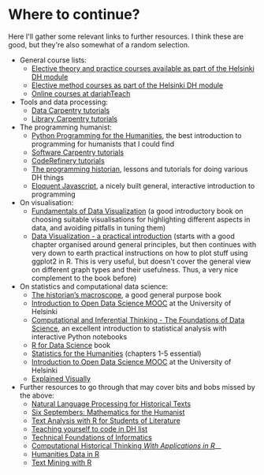 # Where to continue?

Here I'll gather some relevant links to further resources. I think these are good, but they're also somewhat of a random selection.

* General course lists:
  * [Elective theory and practice courses available as part of the Helsinki DH module](https://www.helsinki.fi/en/helsinki-centre-for-digital-humanities/teaching#section-44332)
  * [Elective method courses as part of the Helsinki DH module](https://www.helsinki.fi/en/helsinki-centre-for-digital-humanities/teaching#section-44333)
  * [Online courses at dariahTeach](https://teach.dariah.eu/course/index.php)
* Tools and data processing:
  * [Data Carpentry tutorials](https://datacarpentry.org/lessons/#social-science-curriculum)
  * [Library Carpentry tutorials](https://librarycarpentry.org/lessons/)
* The programming humanist:
  * [Python Programming for the Humanities](http://fbkarsdorp.github.io/python-course/), the best introduction to programming for humanists that I could find
  * [Software Carpentry tutorials](https://software-carpentry.org/lessons/)
  * [CodeRefinery tutorials](https://coderefinery.org/lessons/)
  * [The programming historian](http://programminghistorian.org), lessons and tutorials for doing various DH things
  * [Eloquent Javascript](http://eloquentjavascript.net), a nicely built general, interactive introduction to programming
* On visualisation:
  * [Fundamentals of Data Visualization](http://serialmentor.com/dataviz/index.html) (a good introductory book on choosing suitable visualisations for highlighting different aspects in data, and avoiding pitfalls in tuning them)
  * [Data Visualization - a practical introduction](http://socviz.co) (starts with a good chapter organised around general principles, but then continues with very down to earth practical instructions on how to plot stuff using ggplot2 in R. This is very useful, but doesn't cover the general view on different graph types and their usefulness. Thus, a very nice complement to the book before)
* On statistics and computational data science:
  * [The historian’s macroscope](http://www.themacroscope.org/?page\_id=584), a good general purpose book
  * [Introduction to Open Data Science MOOC](https://mooc.helsinki.fi/course/view.php?id=158) at the University of Helsinki&#x20;
  * [Computational and Inferential Thinking - The Foundations of Data Science](https://www.inferentialthinking.com), an excellent introduction to statistical  analysis with interactive Python notebooks
  * [R for Data Science](https://r4ds.had.co.nz) book
  * [Statistics for the Humanities](http://www.statisticsforhumanities.net/book/wp-content/uploads/2014/07/StatisticsforHumanities%205Sept14.pdf) (chapters 1-5 essential)
  * [Introduction to Open Data Science MOOC](https://mooc.helsinki.fi/course/view.php?id=158) at the University of Helsinki&#x20;
  * [Explained Visually](http://setosa.io/ev/)
* Further resources to go through that may cover bits and bobs missed by the above:
  * [Natural Language Processing for Historical Texts](http://nlphist.hypotheses.org)
  * [Six Septembers: Mathematics for the Humanist](https://doi.org/10.13014/K2D21VHX)
  * [Text Analysis with R for Students of Literature](http://www.matthewjockers.net/text-analysis-with-r-for-students-of-literature/)
  * [Teaching yourself to code in DH list](http://scottbot.net/teaching-yourself-to-code-in-dh/)
  * [Technical Foundations of Informatics](https://info201.github.io/index.html)
  * [Computational Historical Thinking _With Applications in R_](http://dh-r.lincolnmullen.com)__
  * [Humanities Data in R](http://humanitiesdata.org)
  * [Text Mining with R](http://tidytextmining.com)
